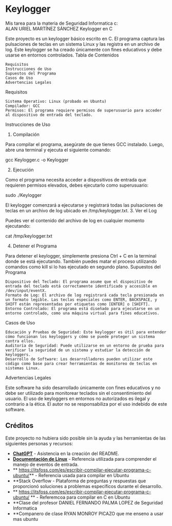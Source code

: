# Keylogger
Mis tarea para la materia de Seguridad Informatica c:    
ALAN URIEL MARTÍNEZ SÁNCHEZ
Keylogger en C

Este proyecto es un keylogger básico escrito en C. El programa captura las pulsaciones de teclas en un sistema Linux y las registra en un archivo de log. Este keylogger se ha creado únicamente con fines educativos y debe usarse en entornos controlados.
Tabla de Contenidos

    Requisitos
    Instrucciones de Uso
    Supuestos del Programa
    Casos de Uso
    Advertencias Legales

Requisitos

    Sistema Operativo: Linux (probado en Ubuntu)
    Compilador: GCC
    Permisos: El programa requiere permisos de superusuario para acceder al dispositivo de entrada del teclado.

Instrucciones de Uso
1. Compilación

Para compilar el programa, asegúrate de que tienes GCC instalado. Luego, abre una terminal y ejecuta el siguiente comando:

gcc Keylogger.c -o Keylogger

2. Ejecución

Como el programa necesita acceder a dispositivos de entrada que requieren permisos elevados, debes ejecutarlo como superusuario:

sudo ./Keylogger

El keylogger comenzará a ejecutarse y registrará todas las pulsaciones de teclas en un archivo de log ubicado en /tmp/keylogger.txt.
3. Ver el Log

Puedes ver el contenido del archivo de log en cualquier momento ejecutando:

cat /tmp/keylogger.txt

4. Detener el Programa

Para detener el keylogger, simplemente presiona Ctrl + C en la terminal donde se está ejecutando. También puedes matar el proceso utilizando comandos como kill si lo has ejecutado en segundo plano.
Supuestos del Programa

    Dispositivo del Teclado: El programa asume que el dispositivo de entrada del teclado está correctamente identificado y accesible en /dev/input/eventX.
    Formato de Log: El archivo de log registrará cada tecla presionada en un formato legible. Las teclas especiales como ENTER, BACKSPACE, y SHIFT están representadas por etiquetas como [ENTER] o [SHIFT].
    Entorno Controlado: El programa está diseñado para ejecutarse en un entorno controlado, como una máquina virtual para fines educativos.

Casos de Uso

    Educación y Pruebas de Seguridad: Este keylogger es útil para entender cómo funcionan los keyloggers y cómo se puede proteger un sistema contra ellos.
    Auditoría de Seguridad: Puede utilizarse en un entorno de prueba para verificar la seguridad de un sistema y estudiar la detección de keyloggers.
    Desarrollo de Software: Los desarrolladores pueden utilizar este código como base para crear herramientas de monitoreo de teclas en sistemas Linux.

Advertencias Legales

Este software ha sido desarrollado únicamente con fines educativos y no debe ser utilizado para monitorear teclados sin el consentimiento del usuario. El uso de keyloggers en entornos no autorizados es ilegal y contrario a la ética. El autor no se responsabiliza por el uso indebido de este software.

## Créditos

Este proyecto no hubiera sido posible sin la ayuda y las herramientas de las siguientes personas y recursos:

- **[ChatGPT](https://www.openai.com/)** - Asistencia en la creación del README.
- **[Documentación de Linux](https://www.kernel.org/doc/html/latest/input/input-programming.html)** - Referencia utilizada para comprender el manejo de eventos de entrada.
- ** https://itsfoss.com/es/escribir-compilar-ejecutar-programa-c-ubuntu/** - Referencia usada para compilar en Ubuntu
- **Stack Overflow - Plataforma de preguntas y respuestas que proporcionó soluciones a problemas específicos durante el desarrollo.
- ** https://itsfoss.com/es/escribir-compilar-ejecutar-programa-c-ubuntu/ ** - Referemcoa para compilar en C en Ubuntu
- **Clase del profesor DANIEL FERNANDO PALMA LOPEZ de Seguridad Informatica
- **Companero de clase RYAN MONROY PICAZO que me enseno a usar mas ubuntu
